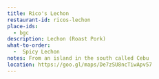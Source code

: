 ```yaml
---
title: Rico's Lechon 
restaurant-id: ricos-lechon 
place-ids:
  - bgc 
description: Lechon (Roast Pork) 
what-to-order:
  -  Spicy Lechon
notes: From an island in the south called Cebu
location: https://goo.gl/maps/De7zSU8ncTiwApv57
---
```

